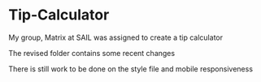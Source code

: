 # Tip-Calculator
My group, Matrix at SAIL was assigned to create a tip calculator

The revised folder contains some recent changes

There is still work to be done on the style file and mobile responsiveness
